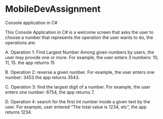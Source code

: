 # MobileDevAssignment
Console application in C# 

This Console Application in C# is a welcome screen that asks the user to choose a number that represents the operation the user wants to do, the operations are:

A. Operation 1: Find Largest Number Among given numbers by users, the user may provide one or more.
For example, the user enters 3 numbers: 10, 11, 15. the app returns 15


B. Operation 2: reverse a given number. 
For example, the user enters one number: 3453 the app returns 3543.

C. Operation 3: find the largest digit of a number. 
For example, the user enters one number: 6754, the app returns 7.

D. Operation 4: search for the first int number inside a given text by the user. 
For example, user entered “The total value is 1234, etc”, the app returns 1234.

